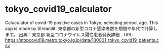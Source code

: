 # tokyo_covid19_calculator
Caluculator of covid-19 positive cases in Tokyo, selecting period, age. This app is made by Streamlit.
東京都の新型コロナ感染者数を期間や年代で計算します。
出典：東京都 新型コロナウイルス陽性患者発表詳細　URL: https://stopcovid19.metro.tokyo.lg.jp/data/130001_tokyo_covid19_patients.csv
